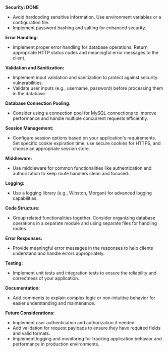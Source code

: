 
**Security: DONE**
- Avoid hardcoding sensitive information. Use environment variables or a configuration file.
- Implement password hashing and salting for enhanced security.

**Error Handling:**
- Implement proper error handling for database operations. Return appropriate HTTP status codes and meaningful error messages to the client.

**Validation and Sanitization:**
- Implement input validation and sanitization to protect against security vulnerabilities.
- Validate user inputs (e.g., username, password) before processing them in the database.

**Database Connection Pooling:**
- Consider using a connection pool for MySQL connections to improve performance and handle multiple concurrent requests efficiently.

**Session Management:**
- Configure session options based on your application's requirements. Set specific cookie expiration time, use secure cookies for HTTPS, and choose an appropriate session store.

**Middleware:**
- Use middleware for common functionalities like authentication and authorization to keep route handlers clean and focused.

**Logging:**
- Use a logging library (e.g., Winston, Morgan) for advanced logging capabilities.

**Code Structure:**
- Group related functionalities together. Consider organizing database operations in a separate module and using separate files for handling routes.

**Error Responses:**
- Provide meaningful error messages in the responses to help clients understand and handle errors appropriately.

**Testing:**
- Implement unit tests and integration tests to ensure the reliability and correctness of your application.

**Documentation:**
- Add comments to explain complex logic or non-intuitive behavior for easier understanding and maintenance.

**Future Considerations:**
- Implement user authentication and authorization if needed.
- Add validation for request payloads to ensure they have required fields and valid formats.
- Implement logging and monitoring for tracking application behavior and performance in production environments.